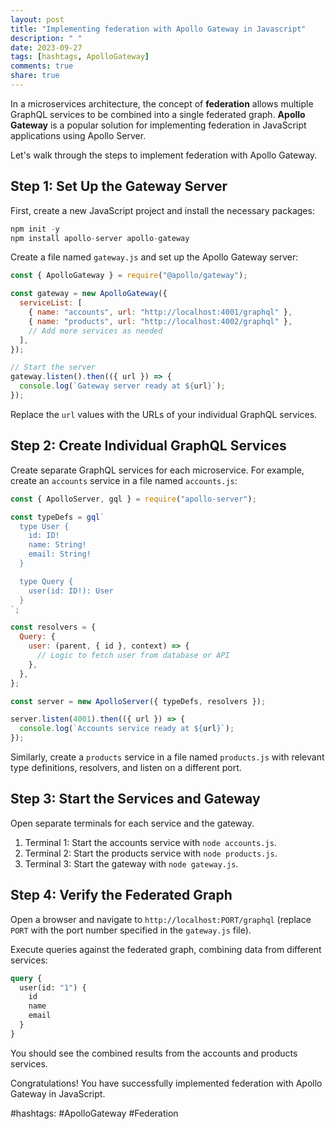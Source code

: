 ```yaml
---
layout: post
title: "Implementing federation with Apollo Gateway in Javascript"
description: " "
date: 2023-09-27
tags: [hashtags, ApolloGateway]
comments: true
share: true
---
```


In a microservices architecture, the concept of **federation** allows multiple GraphQL services to be combined into a single federated graph. **Apollo Gateway** is a popular solution for implementing federation in JavaScript applications using Apollo Server.

Let's walk through the steps to implement federation with Apollo Gateway.

## Step 1: Set Up the Gateway Server

First, create a new JavaScript project and install the necessary packages:

```javascript
npm init -y
npm install apollo-server apollo-gateway
```

Create a file named `gateway.js` and set up the Apollo Gateway server:

```javascript
const { ApolloGateway } = require("@apollo/gateway");

const gateway = new ApolloGateway({
  serviceList: [
    { name: "accounts", url: "http://localhost:4001/graphql" },
    { name: "products", url: "http://localhost:4002/graphql" },
    // Add more services as needed
  ],
});

// Start the server
gateway.listen().then(({ url }) => {
  console.log(`Gateway server ready at ${url}`);
});
```

Replace the `url` values with the URLs of your individual GraphQL services.

## Step 2: Create Individual GraphQL Services

Create separate GraphQL services for each microservice. For example, create an `accounts` service in a file named `accounts.js`:

```javascript
const { ApolloServer, gql } = require("apollo-server");

const typeDefs = gql`
  type User {
    id: ID!
    name: String!
    email: String!
  }

  type Query {
    user(id: ID!): User
  }
`;

const resolvers = {
  Query: {
    user: (parent, { id }, context) => {
      // Logic to fetch user from database or API
    },
  },
};

const server = new ApolloServer({ typeDefs, resolvers });

server.listen(4001).then(({ url }) => {
  console.log(`Accounts service ready at ${url}`);
});
```

Similarly, create a `products` service in a file named `products.js` with relevant type definitions, resolvers, and listen on a different port.

## Step 3: Start the Services and Gateway

Open separate terminals for each service and the gateway.

1. Terminal 1: Start the accounts service with `node accounts.js`.
2. Terminal 2: Start the products service with `node products.js`.
3. Terminal 3: Start the gateway with `node gateway.js`.

## Step 4: Verify the Federated Graph

Open a browser and navigate to `http://localhost:PORT/graphql` (replace `PORT` with the port number specified in the `gateway.js` file).

Execute queries against the federated graph, combining data from different services:

```graphql
query {
  user(id: "1") {
    id
    name
    email
  }
}
```

You should see the combined results from the accounts and products services.

Congratulations! You have successfully implemented federation with Apollo Gateway in JavaScript.

#hashtags: #ApolloGateway #Federation